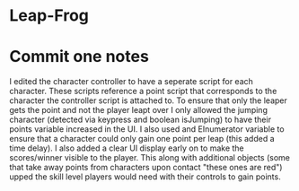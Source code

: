 # Leap-Frog
# Commit one notes
I edited the character controller to have a seperate script for each character. These scripts reference a point script that corresponds to the character the controller script is attached to. 
To ensure that only the leaper gets the point and not the player leapt over I only allowed the jumping character (detected via keypress and boolean isJumping) to have their points variable increased in the UI. I also used and EInumerator variable to ensure that a character could only gain one point per leap (this added a time delay). 
I also added a clear UI display early on to make the scores/winner visible to the player. This along with additional objects (some that take away points from characters upon contact "these ones are red") upped the skill level players would need with their controls to gain points. 
